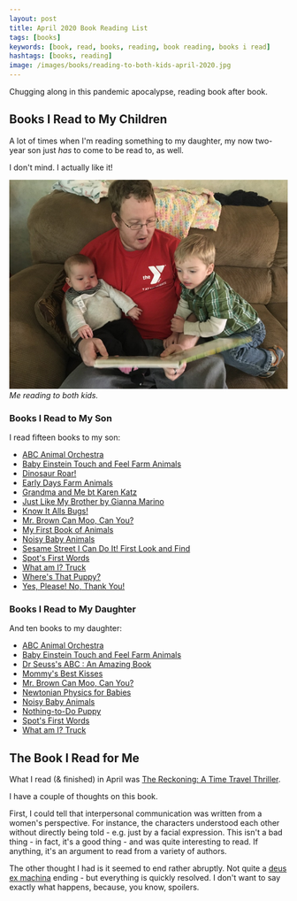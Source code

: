 ```yaml
---
layout: post
title: April 2020 Book Reading List
tags: [books]
keywords: [book, read, books, reading, book reading, books i read]
hashtags: [books, reading]
image: /images/books/reading-to-both-kids-april-2020.jpg
---
```


Chugging along in this pandemic apocalypse, reading book after book.

## Books I Read to My Children

A lot of times when I'm reading something to my daughter, my now two-year son just *has* to come to be read to, as well.

I don't mind. I actually like it!

![Me reading to both kids.](/images/books/reading-to-both-kids-april-2020.jpg)
*Me reading to both kids.*

### Books I Read to My Son

I read fifteen books to my son:

* [ABC Animal Orchestra](https://affiliates.abebooks.com/c/2462910/77416/2029?u=https://www.abebooks.com/products/isbn/9781606850541/30317857303)
* [Baby Einstein Touch and Feel Farm Animals](https://affiliates.abebooks.com/c/2462910/77416/2029?u=https://www.abebooks.com/products/isbn/9781423109815/30431424807)
* [Dinosaur Roar!](https://affiliates.abebooks.com/c/2462910/77416/2029?u=https://www.abebooks.com/products/isbn/9780590603256/30449207942)
* [Early Days Farm Animals](https://affiliates.abebooks.com/c/2462910/77416/2029?u=https://www.abebooks.com/products/isbn/9781782444534/30560231032)
* [Grandma and Me bt Karen Katz](https://affiliates.abebooks.com/c/2462910/77416/2029?u=https://www.abebooks.com/products/isbn/9780689849053/30112989217)
* [Just Like My Brother by Gianna Marino](https://affiliates.abebooks.com/c/2462910/77416/2029?u=https://www.abebooks.com/products/isbn/9780425290606/30580367917)
* [Know It Alls Bugs!](https://affiliates.abebooks.com/c/2462910/77416/2029?u=https://www.abebooks.com/products/isbn/9780768100945/30276733975)
* [Mr. Brown Can Moo, Can You?](https://affiliates.abebooks.com/c/2462910/77416/2029?u=https://www.abebooks.com/products/isbn/9780679882824/30613866990)
* [My First Book of Animals](https://affiliates.abebooks.com/c/2462910/77416/2029?u=https://www.abebooks.com/products/isbn/9781780653105)
* [Noisy Baby Animals](https://affiliates.abebooks.com/c/2462910/77416/2029?u=https://www.abebooks.com/products/isbn/9781589252318/30586435953)
* [Sesame Street I Can Do It! First Look and Find](https://affiliates.abebooks.com/c/2462910/77416/2029?u=https://www.abebooks.com/products/isbn/9781412717069/30608601986)
* [Spot's First Words](https://affiliates.abebooks.com/c/2462910/77416/2029?u=https://www.abebooks.com/products/isbn/9780434942664/30256255457)
* [What am I? Truck](https://affiliates.abebooks.com/c/2462910/77416/2029?u=https://www.abebooks.com/products/isbn/9781465414298/30412458562)
* [Where's That Puppy?](https://affiliates.abebooks.com/c/2462910/77416/2029?u=https://www.abebooks.com/products/isbn/9780843119978/30543947841)
* [Yes, Please! No, Thank You!](https://affiliates.abebooks.com/c/2462910/77416/2029?u=https://www.abebooks.com/products/isbn/9781402739293/30493442207)

### Books I Read to My Daughter

And ten books to my daughter:

* [ABC Animal Orchestra](https://affiliates.abebooks.com/c/2462910/77416/2029?u=https://www.abebooks.com/products/isbn/9781606850541/30317857303)
* [Baby Einstein Touch and Feel Farm Animals](https://affiliates.abebooks.com/c/2462910/77416/2029?u=https://www.abebooks.com/products/isbn/9781423109815/30431424807)
* [Dr Seuss's ABC : An Amazing Book](https://affiliates.abebooks.com/c/2462910/77416/2029?u=https://www.abebooks.com/products/isbn/9780679882817)
* [Mommy's Best Kisses](https://affiliates.abebooks.com/c/2462910/77416/2029?u=https://www.abebooks.com/products/isbn/9780066236018/30493425996)
* [Mr. Brown Can Moo, Can You?](https://affiliates.abebooks.com/c/2462910/77416/2029?u=https://www.abebooks.com/products/isbn/9780679882824/30613866990)
* [Newtonian Physics for Babies](https://affiliates.abebooks.com/c/2462910/77416/2029?u=https://www.abebooks.com/products/isbn/9781492656203/30587942767)
* [Noisy Baby Animals](https://affiliates.abebooks.com/c/2462910/77416/2029?u=https://www.abebooks.com/products/isbn/9781589252318/30586435953)
* [Nothing-to-Do Puppy](https://affiliates.abebooks.com/c/2462910/77416/2029?u=https://www.abebooks.com/products/isbn/9781402759123/30499876995)
* [Spot's First Words](https://affiliates.abebooks.com/c/2462910/77416/2029?u=https://www.abebooks.com/products/isbn/9780434942664/30256255457)
* [What am I? Truck](https://affiliates.abebooks.com/c/2462910/77416/2029?u=https://www.abebooks.com/products/isbn/9781465414298/30412458562)

## The Book I Read for Me

What I read (& finished) in April was [The Reckoning: A Time Travel Thriller](https://www.amazon.com/gp/product/B084Q9QVNT/?tag=hendrixjoseph-20).

I have a couple of thoughts on this book.

First, I could tell that interpersonal communication was written from a women's perspective. For instance, the characters understood each other without directly being told - e.g. just by a facial expression. This isn't a bad thing - in fact, it's a good thing - and was quite interesting to read. If anything, it's an argument to read from a variety of authors.

The other thought I had is it seemed to end rather abruptly. Not quite a [deus ex machina](https://en.wikipedia.org/wiki/Deus_ex_machina) ending - but everything is quickly resolved. I don't want to say exactly what happens, because, you know, spoilers.